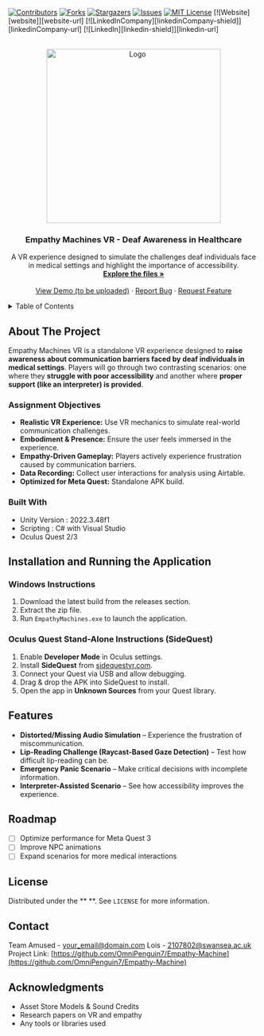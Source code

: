 <!-- PROJECT SHIELDS -->
[![Contributors][contributors-shield]][contributors-url]
[![Forks][forks-shield]][forks-url]
[![Stargazers][stars-shield]][stars-url]
[![Issues][issues-shield]][issues-url]
[![MIT License][license-shield]][license-url]
[![Website][website]][website-url]
[![LinkedInCompany][linkedinCompany-shield]][linkedinCompany-url]
[![LinkedIn][linkedin-shield]][linkedin-url]

<!-- PROJECT LOGO -->
<br />
<div align="center">
  <a href="https://github.com/OmniPenguin7/Empathy-Machine">
    <img src="https://your-logo-url.com/logo.png" alt="Logo" width="350" height="350">
  </a>

<h3 align="center">Empathy Machines VR - Deaf Awareness in Healthcare</h3>

  <p align="center">
    A VR experience designed to simulate the challenges deaf individuals face in medical settings and highlight the importance of accessibility.
    <br />
    <a href="https://github.com/OmniPenguin7/Empathy-Machine"><strong>Explore the files »</strong></a>
    <br />
    <br />
    <a href="">View Demo (to be uploaded)</a>
    ·
    <a href="https://github.com/OmniPenguin7/Empathy-Machine/issues">Report Bug</a>
    ·
    <a href="https://github.com/OmniPenguin7/Empathy-Machine/issues">Request Feature</a>
  </p>
</div>

<!-- TABLE OF CONTENTS -->
<details>
  <summary>Table of Contents</summary>
  <ol>
    <li>
      <a href="#about-the-project">About The Project</a>
      <ul>
        <li><a href="#assignment-objectives">Assignment Objectives</a></li>
        <li><a href="#built-with">Built With</a></li>
      </ul>
    </li>
    <li>
      <a href="#installation-and-running-the-application">Installation & Running</a>
      <ul>
        <li><a href="#windows-instructions">Windows</a></li>
        <li><a href="#oculus-quest-standalone-instructions">Oculus Quest Stand-Alone</a></li>
      </ul>
    </li>
    <li><a href="#features">Features</a></li>
    <li><a href="#roadmap">Roadmap</a></li>
    <li><a href="#license">License</a></li>
    <li><a href="#contact">Contact</a></li>
    <li><a href="#acknowledgments">Acknowledgments</a></li>
  </ol>
</details>

<!-- ABOUT THE PROJECT -->
## About The Project

Empathy Machines VR is a standalone VR experience designed to **raise awareness about communication barriers faced by deaf individuals in medical settings**. Players will go through two contrasting scenarios: one where they **struggle with poor accessibility** and another where **proper support (like an interpreter) is provided**.

### Assignment Objectives
- **Realistic VR Experience:** Use VR mechanics to simulate real-world communication challenges.
- **Embodiment & Presence:** Ensure the user feels immersed in the experience.
- **Empathy-Driven Gameplay:** Players actively experience frustration caused by communication barriers.
- **Data Recording:** Collect user interactions for analysis using Airtable.
- **Optimized for Meta Quest:** Standalone APK build.

### Built With
* Unity Version : 2022.3.48f1
* Scripting : C# with Visual Studio
* Oculus Quest 2/3

## Installation and Running the Application
### Windows Instructions
1. Download the latest build from the releases section.
2. Extract the zip file.
3. Run `EmpathyMachines.exe` to launch the application.

### Oculus Quest Stand-Alone Instructions (SideQuest)
1. Enable **Developer Mode** in Oculus settings.
2. Install **SideQuest** from [sidequestvr.com](https://sidequestvr.com/).
3. Connect your Quest via USB and allow debugging.
4. Drag & drop the APK into SideQuest to install.
5. Open the app in **Unknown Sources** from your Quest library.

## Features
- **Distorted/Missing Audio Simulation** – Experience the frustration of miscommunication.
- **Lip-Reading Challenge (Raycast-Based Gaze Detection)** – Test how difficult lip-reading can be.
- **Emergency Panic Scenario** – Make critical decisions with incomplete information.
- **Interpreter-Assisted Scenario** – See how accessibility improves the experience.

## Roadmap
- [ ] Optimize performance for Meta Quest 3
- [ ] Improve NPC animations
- [ ] Expand scenarios for more medical interactions

## License
Distributed under the ** **. See `LICENSE` for more information.

## Contact
Team Amused - [your_email@domain.com](mailto:your_email@domain.com)
Lois - 2107802@swansea.ac.uk
Project Link: [https://github.com/OmniPenguin7/Empathy-Machine](https://github.com/OmniPenguin7/Empathy-Machine)

## Acknowledgments
- Asset Store Models & Sound Credits
- Research papers on VR and empathy
- Any tools or libraries used

<!-- MARKDOWN LINKS & IMAGES -->
[contributors-shield]: https://img.shields.io/github/contributors/OmniPenguin7/Empathy-Machine.svg?style=for-the-badge
[contributors-url]: https://github.com/OmniPenguin7/Empathy-Machine/graphs/contributors
[forks-shield]: https://img.shields.io/github/forks/OmniPenguin7/Empathy-Machine.svg?style=for-the-badge
[forks-url]: https://github.com/OmniPenguin7/Empathy-Machine/network/members
[stars-shield]: https://img.shields.io/github/stars/OmniPenguin7/Empathy-Machine.svg?style=for-the-badge
[stars-url]: https://github.com/OmniPenguin7/Empathy-Machine/stargazers
[issues-shield]: https://img.shields.io/github/issues/OmniPenguin7/Empathy-Machine.svg?style=for-the-badge
[issues-url]: https://github.com/OmniPenguin7/Empathy-Machine/issues
[license-shield]: https://img.shields.io/github/license/OmniPenguin7/Empathy-Machine.svg?style=for-the-badge
[license-url]: https://opensource.org/licenses/MIT


